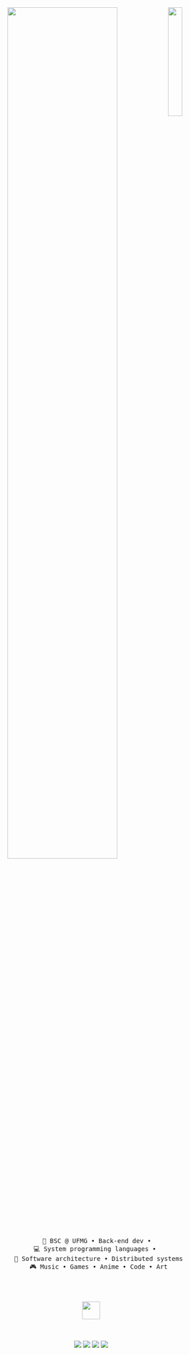 <div align="center">
<img src="https://github.com/innng/innng/assets/26755058/5e0ce0fb-c544-4f8c-a307-5849165746d0" width="25%" align="right" />
<img src="[![Typing SVG](https://readme-typing-svg.demolab.com?font=Fira+Code&color=F7AE24&center=true&multiline=true&random=false&width=435&lines=Ol%C3%A1%2C+me+chamo+Gabriel+e+sou+um+desenvolvedor+Back-End)](https://git.io/typing-svg)" width="70%" />
<br><br>
<pre>
    💼 BSC @ UFMG • Back-end dev • 
    💻 System programming languages •  
    📖 Software architecture • Distributed systems
    🎮 Music • Games • Anime • Code • Art
    
</pre>
<br><br>
<img src="https://raw.githubusercontent.com/innng/innng/master/assets/kyubey.gif" height="40" />
<br><br><br>
    
[![](https://img.shields.io/badge/linkedin-0a66c2)](http://linkedin.com/in/ingridrosselis)
[![](https://img.shields.io/badge/mastodon-6364ff)](https://tech.lgbt/@innng)
[![](https://img.shields.io/badge/osu!-ff66ab)](https://osu.ppy.sh/users/4606212)
[![](https://img.shields.io/badge/enka.network-69899c)](https://enka.network/u/Inng/1A4HU1/10000069/1985924/)
</div>

